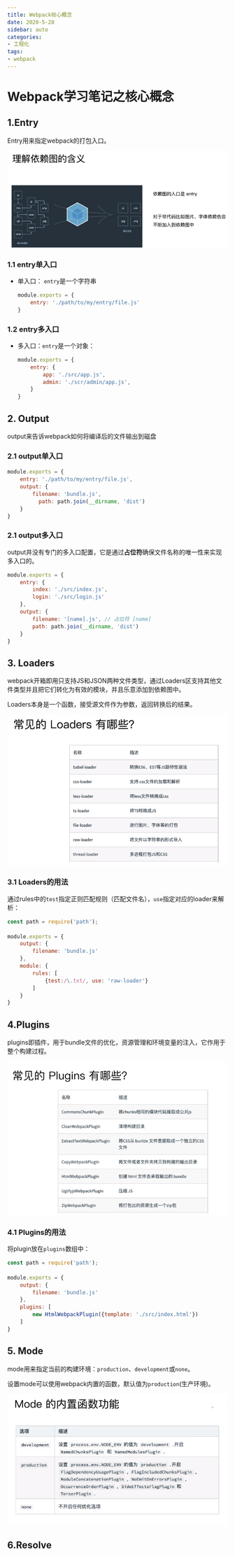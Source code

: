 ```yaml
---
title: Webpack核心概念
date: 2020-5-28
sidebar: auto
categories: 
- 工程化
tags: 
- webpack
---
```


# Webpack学习笔记之核心概念

## 1.Entry

Entry用来指定webpack的打包入口。

![](../../../images/webpack/entry.png)

### 1.1 entry单入口

+ 单入口： `entry`是一个字符串

  ```js
  module.exports = {
      entry: './path/to/my/entry/file.js'
  }
  ```

  

### 1.2  entry多入口

+ 多入口：`entry`是一个对象：

  ```js
  module.exports = {
      entry: {
          app: './src/app.js',
          admin: './scr/admin/app.js',
      }
  }
  ```

  

## 2. Output

output来告诉webpack如何将编译后的文件输出到磁盘

### 2.1 output单入口

```js
module.exports = {
    entry: './path/to/my/entry/file.js',
    output: {
        filename: 'bundle.js',
          path: path.join(__dirname, 'dist')
    }
}
```

### 2.1 output多入口

output并没有专门的多入口配置，它是通过**占位符**确保文件名称的唯一性来实现多入口的。

```js
module.exports = {
    entry: {
        index: './src/index.js',
        login: './src/login.js'
    },
    output: {
        filename: '[name].js', // 占位符 [name]
        path: path.join(__dirname, 'dist')
    }
}
```

## 3. Loaders

webpack开箱即用只支持JS和JSON两种文件类型，通过Loaders区支持其他文件类型并且把它们转化为有效的模块，并且乐意添加到依赖图中。

Loaders本身是一个函数，接受源文件作为参数，返回转换后的结果。

![](../../../images/webpack/loaders.png)

### 3.1  Loaders的用法

通过rules中的`test`指定正则匹配规则（匹配文件名），`use`指定对应的loader来解析：

```js
const path = require('path');

module.exports = {
    output: {
        filename: 'bundle.js'
    },
    module: {
        rules: [
            {test:/\.txt/, use: 'raw-loader'}
        ]
    }
}
```



## 4.Plugins

plugins即插件，用于bundle文件的优化，资源管理和环境变量的注入，它作用于整个构建过程。

![](../../../images/webpack/plugins.png)

### 4.1 Plugins的用法

将plugin放在`plugins`数组中：

```js
const path = require('path');

module.exports = {
    output: {
        filename: 'bundle.js'
    },
    plugins: [
        new HtmlWebpackPlugin({template: './src/index.html'})
    ]
}
```

## 5. Mode

mode用来指定当前的构建环境：`production`、`development`或`none`。

设置mode可以使用webpack内置的函数，默认值为`production`(生产环境)。

![](../../../images/webpack/mode.png)

## 6.Resolve
